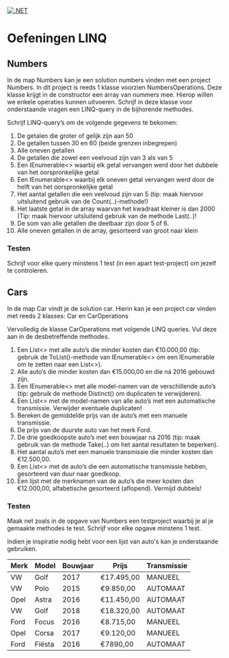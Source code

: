 [![.NET](../../actions/workflows/dotnet.yml/badge.svg)](../../actions/workflows/dotnet.yml)

# Oefeningen LINQ

## Numbers

In de map Numbers kan je een solution numbers vinden met een project Numbers. In dit project is reeds 1 klasse voorzien NumbersOperations. Deze klasse krijgt in de constructor een array van nummers mee. Hierop willen we enkele operaties kunnen uitvoeren.
Schrijf in deze klasse voor onderstaande vragen een LINQ-query in de bijhorende methodes.

Schrijf LINQ-query’s om de volgende gegevens te bekomen:

1. De getalen die groter of gelijk zijn aan 50
2. De getallen tussen 30 en 60 (beide grenzen inbegrepen)
3. Alle oneven getallen
4. De getallen die zowel een veelvoud zijn van 3 als van 5
5. Een IEnumerable<> waarbij elk getal vervangen werd door het dubbele van het oorspronkelijke getal
6. Een IEnumerable<> waarbij elk oneven getal vervangen werd door de helft van het oorspronkelijke getal
7. Het aantal getallen die een veelvoud zijn van 5 (tip: maak hiervoor uitsluitend gebruik van de Count(..)-methode!)
8. Het laatste getal in de array waarvan het kwadraat kleiner is dan 2000 (Tip: maak hiervoor uitsluitend gebruik van de methode Last(..)!
9. De som van alle getallen die deelbaar zijn door 5 of 6.
10. Alle oneven getallen in de array, gesorteerd van groot naar klein

### Testen

Schrijf voor elke query minstens 1 test (in een apart test-project) om jezelf te controleren.

## Cars

In de map Car vindt je de solution car. Hierin kan je een project car vinden met reeds 2 klasses: Car en CarOperations

Vervolledig de klasse CarOperations met volgende LINQ queries. Vul deze aan in de desbetreffende methodes.

1. Een List<> met alle auto’s die minder kosten dan €10.000,00 (tip: gebruik de ToList()-methode van IEnumerable<> om een IEnumerable om te zetten naar een List<>).
2. Alle auto’s die minder kosten dan €15.000,00 en die ná 2016 gebouwd zijn.
3. Een IEnumerable<> met alle model-namen van de verschillende auto’s (tip: gebruik de methode Distinct() om duplicaten te verwijderen).
4. Een List<> met de model-namen van alle auto’s met een automatische transmissie. Verwijder eventuele duplicaten!
5. Bereken de gemiddelde prijs van de auto’s met een manuele transmissie.
6. De prijs van de duurste auto van het merk Ford.
7. De drie goedkoopste auto’s met een bouwjaar ná 2016 (tip: maak gebruik van de methode Take(..) om het aantal resultaten te beperken).
8. Het aantal auto’s met een manuele transmissie die minder kosten dan €12.500,00.
9. Een List<> met de auto’s die een automatische transmissie hebben, gesorteerd van duur naar goedkoop.
10. Een lijst met de merknamen van de auto’s die meer kosten dan €12.000,00, alfabetische gesorteerd (aflopend). Vermijd dubbels!

### Testen

Maak net zoals in de opgave van Numbers een testproject waarbij je al je gemaakte methodes te test. Schrijf voor elke opgave minstens 1 test.

Indien je inspiratie nodig hebt voor een lijst van auto's kan je onderstaande gebruiken.

| Merk | Model  | Bouwjaar | Prijs      | Transmissie |
| ---- | ------ | -------- | ---------- | ----------- |
| VW   | Golf   | 2017     | €17.495,00 | MANUEEL     |
| VW   | Polo   | 2015     | €9.850,00  | AUTOMAAT    |
| Opel | Astra  | 2016     | €11.450,00 | AUTOMAAT    |
| VW   | Golf   | 2018     | €18.320,00 | AUTOMAAT    |
| Ford | Focus  | 2016     | €8.715,00  | MANUEEL     |
| Opel | Corsa  | 2017     | €9.120,00  | MANUEEL     |
| Ford | Fiësta | 2016     | €7890,00   | AUTOMAAT    |

